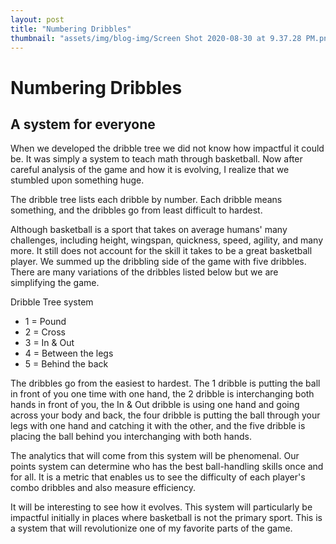 ```yaml
---
layout: post
title: "Numbering Dribbles"
thumbnail: "assets/img/blog-img/Screen Shot 2020-08-30 at 9.37.28 PM.png"
---
```


# Numbering Dribbles 

## A system for everyone 

When we developed the dribble tree we did not know how impactful it could be.  It was simply a system to teach math through basketball.  Now after careful analysis 
of the game and how it is evolving, I realize that we stumbled upon something huge.  

The dribble tree lists each dribble by number.  Each dribble means something, and the dribbles go from least difficult to hardest.

Although basketball is a sport that takes on average humans' many challenges, including height, wingspan, quickness, speed, agility, and many more.  It still does not account for the skill it takes to be a great basketball player.  We summed up the dribbling side of the game with five dribbles.  There are many variations of the dribbles listed below but we are simplifying the game.

Dribble Tree system 
- 1 = Pound 
- 2 = Cross 
- 3 = In & Out 
- 4 = Between the legs 
- 5 = Behind the back 

The dribbles go from the easiest to hardest.  The 1 dribble is putting the ball in front of you one time with one hand, the 2 dribble is interchanging both hands in front of you, the In & Out dribble is using one hand and going across your body and back, the four dribble is putting the ball through your legs with one hand and catching it with the other, and the five dribble is placing the ball behind you interchanging with both hands. 

The analytics that will come from this system will be phenomenal.  Our points system can determine who has the best ball-handling skills once and for all.  It is a metric that enables us to 
see the difficulty of each player's combo dribbles and also measure efficiency.  

It will be interesting to see how it evolves.  This system will particularly be impactful initially in places where basketball is not the primary sport.  This is a system that will revolutionize one of my favorite parts of the game.   

